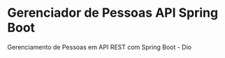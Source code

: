 # Gerenciador de Pessoas API Spring Boot


Gerenciamento de Pessoas em API REST com Spring Boot - Dio
